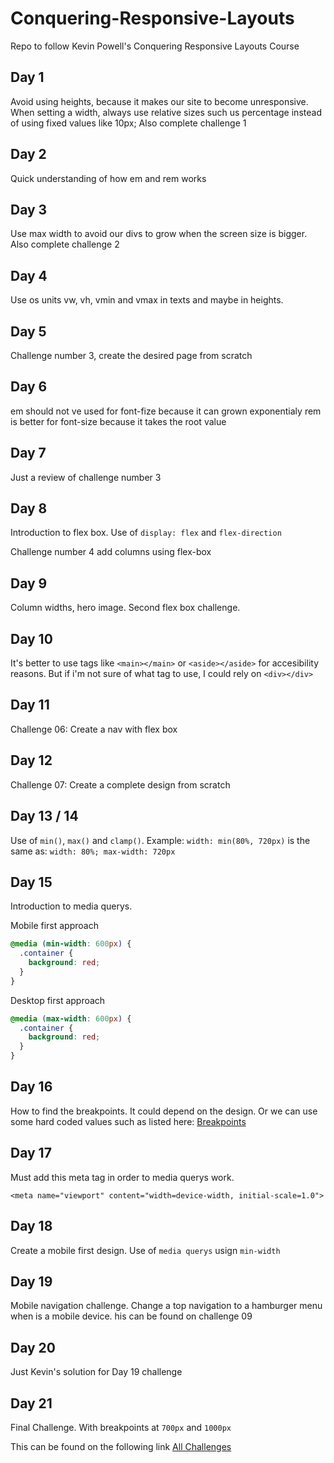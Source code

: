 # Conquering-Responsive-Layouts

Repo to follow Kevin Powell's Conquering Responsive Layouts Course

## Day 1

Avoid using heights, because it makes our site to become unresponsive.
When setting a width, always use relative sizes such us percentage instead of using fixed values like 10px;
Also complete challenge 1

## Day 2

Quick understanding of how em and rem works

## Day 3

Use max width to avoid our divs to grow when the screen size is bigger.
Also complete challenge 2

## Day 4

Use os units vw, vh, vmin and vmax in texts and maybe in heights.

## Day 5

Challenge number 3, create the desired page from scratch

## Day 6

em should not ve used for font-fize because it can grown exponentialy
rem is better for font-size because it takes the root value

## Day 7

Just a review of challenge number 3

## Day 8

Introduction to flex box.
Use of `display: flex` and `flex-direction`

Challenge number 4 add columns using flex-box

## Day 9

Column widths, hero image.
Second flex box challenge.

## Day 10

It's better to use tags like `<main></main>` or `<aside></aside>` for accesibility reasons.
But if i'm not sure of what tag to use, I could rely on `<div></div>`

## Day 11

Challenge 06: Create a nav with flex box

## Day 12

Challenge 07: Create a complete design from scratch

## Day 13 / 14

Use of `min()`, `max()` and `clamp()`.
Example: `width: min(80%, 720px)` is the same as: `width: 80%; max-width: 720px`

## Day 15

Introduction to media querys.

Mobile first approach

```css
@media (min-width: 600px) {
  .container {
    background: red;
  }
}
```

Desktop first approach

```css
@media (max-width: 600px) {
  .container {
    background: red;
  }
}
```

## Day 16

How to find the breakpoints.
It could depend on the design. Or we can use some hard coded values such as listed here:
[Breakpoints](https://www.freecodecamp.org/news/the-100-correct-way-to-do-css-breakpoints-88d6a5ba1862/)

## Day 17

Must add this meta tag in order to media querys work.

`<meta name="viewport" content="width=device-width, initial-scale=1.0">`

## Day 18

Create a mobile first design.
Use of `media querys` usign `min-width`

## Day 19

Mobile navigation challenge.
Change a top navigation to a hamburger menu when is a mobile device.
his can be found on challenge 09

## Day 20

Just Kevin's solution for Day 19 challenge

## Day 21

Final Challenge.
With breakpoints at `700px` and `1000px`

This can be found on the following link [All Challenges](https://sweetraare.github.io/Conquering-Responsive-Layouts/)
